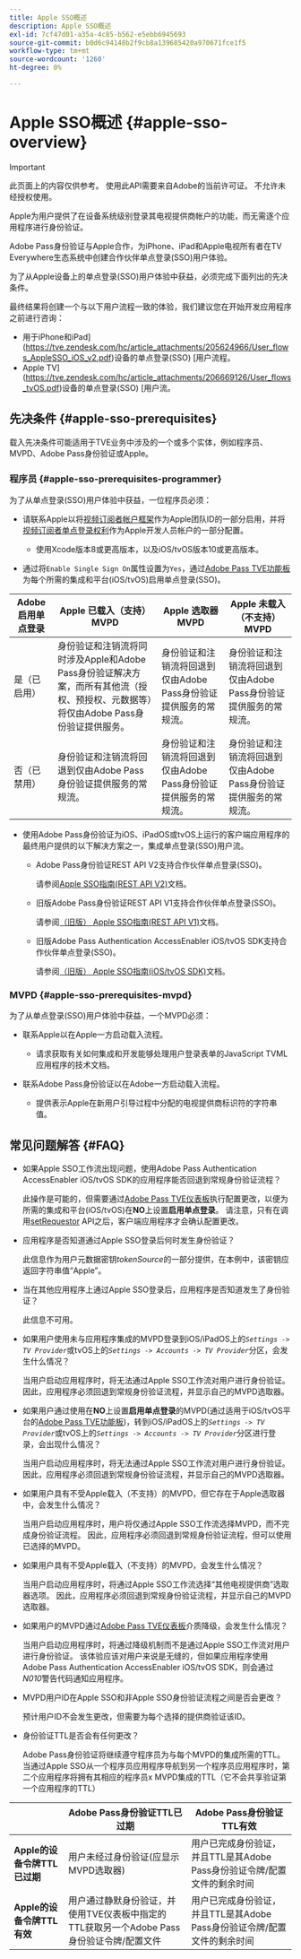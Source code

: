 ```yaml
---
title: Apple SSO概述
description: Apple SSO概述
exl-id: 7cf47d01-a35a-4c85-b562-e5ebb6945693
source-git-commit: b0d6c94148b2f9cb8a139685420a970671fce1f5
workflow-type: tm+mt
source-wordcount: '1260'
ht-degree: 0%

---
```


# Apple SSO概述 {#apple-sso-overview}

>[!IMPORTANT]
>
>此页面上的内容仅供参考。 使用此API需要来自Adobe的当前许可证。 不允许未经授权使用。

Apple为用户提供了在设备系统级别登录其电视提供商帐户的功能，而无需逐个应用程序进行身份验证。

Adobe Pass身份验证与Apple合作，为iPhone、iPad和Apple电视所有者在TV Everywhere生态系统中创建合作伙伴单点登录(SSO)用户体验。

为了从Apple设备上的单点登录(SSO)用户体验中获益，必须完成下面列出的先决条件。

最终结果将创建一个与以下用户流程一致的体验，我们建议您在开始开发应用程序之前进行咨询：

* 用于iPhone和iPad](https://tve.zendesk.com/hc/article_attachments/205624966/User_flows_AppleSSO_iOS_v2.pdf)设备的单点登录(SSO) [用户流程。
* Apple TV](https://tve.zendesk.com/hc/article_attachments/206669126/User_flows_tvOS.pdf)设备的单点登录(SSO) [用户流。

## 先决条件 {#apple-sso-prerequisites}

载入先决条件可能适用于TVE业务中涉及的一个或多个实体，例如程序员、MVPD、Adobe Pass身份验证或Apple。

### 程序员 {#apple-sso-prerequisites-programmer}

为了从单点登录(SSO)用户体验中获益，一位程序员必须：

* 请联系Apple以将[视频订阅者帐户框架](https://developer.apple.com/documentation/videosubscriberaccount)作为Apple团队ID的一部分启用，并将[视频订阅者单点登录权利](https://developer.apple.com/documentation/bundleresources/entitlements/com_apple_developer_video-subscriber-single-sign-on)作为Apple开发人员帐户的一部分配置。

   * 使用Xcode版本8或更高版本，以及iOS/tvOS版本10或更高版本。

* 通过将`Enable Single Sign On`属性设置为`Yes`，通过[Adobe Pass TVE功能板](https://experience.adobe.com/#/pass/authentication)为每个所需的集成和平台(iOS/tvOS)启用单点登录(SSO)。

| Adobe启用单点登录 | Apple **已载入（支持）** MVPD | Apple **选取器** MVPD | Apple **未载入（不支持）** MVPD |
|-----------------------------|------------------------------------------------------------------------------------------------------------------------------------------------------------------------------------------------------------------------------------|----------------------------------------------------------------------------------------------------------------------|----------------------------------------------------------------------------------------------------------------------|
| 是（已启用） | 身份验证和注销流将同时涉及Apple和Adobe Pass身份验证解决方案，而所有其他流（授权、预授权、元数据等）将仅由Adobe Pass身份验证提供服务。 | 身份验证和注销流将回退到仅由Adobe Pass身份验证提供服务的常规流。 | 身份验证和注销流将回退到仅由Adobe Pass身份验证提供服务的常规流。 |
| 否（已禁用） | 身份验证和注销流将回退到仅由Adobe Pass身份验证提供服务的常规流。 | 身份验证和注销流将回退到仅由Adobe Pass身份验证提供服务的常规流。 | 身份验证和注销流将回退到仅由Adobe Pass身份验证提供服务的常规流。 |

* 使用Adobe Pass身份验证为iOS、iPadOS或tvOS上运行的客户端应用程序的最终用户提供的以下解决方案之一，集成单点登录(SSO)用户流。

   * Adobe Pass身份验证REST API V2支持合作伙伴单点登录(SSO)。

     请参阅[Apple SSO指南(REST API V2)](apple-sso-cookbook-rest-api-v2.md)文档。

   * 旧版Adobe Pass身份验证REST API V1支持合作伙伴单点登录(SSO)。

     请参阅[（旧版） Apple SSO指南(REST API V1)](../../../../legacy/sso-access/apple-sso-cookbook-rest-api-v1.md)文档。

   * 旧版Adobe Pass Authentication AccessEnabler iOS/tvOS SDK支持合作伙伴单点登录(SSO)。

     请参阅[（旧版） Apple SSO指南(iOS/tvOS SDK)](../../../../legacy/sso-access/apple-sso-cookbook-iostvos-sdk.md)文档。

### MVPD {#apple-sso-prerequisites-mvpd}

为了从单点登录(SSO)用户体验中获益，一个MVPD必须：

* 联系Apple以在Apple一方启动载入流程。

   * 请求获取有关如何集成和开发能够处理用户登录表单的JavaScript TVML应用程序的技术文档。

* 联系Adobe Pass身份验证以在Adobe一方启动载入流程。

   * 提供表示Apple在新用户引导过程中分配的电视提供商标识符的字符串值。

## 常见问题解答 {#FAQ}

* 如果Apple SSO工作流出现问题，使用Adobe Pass Authentication AccessEnabler iOS/tvOS SDK的应用程序能否回退到常规身份验证流程？

  此操作是可能的，但需要通过[Adobe Pass TVE仪表板](https://experience.adobe.com/#/pass/authentication)执行配置更改，以便为所需的集成和平台(iOS/tvOS)在&#x200B;**NO**&#x200B;上设置&#x200B;**启用单点登录**。 请注意，只有在调用[setRequestor](/help/authentication/integration-guide-programmers/legacy/sdks/ios-tvos-sdk/iostvos-sdk-api-reference.md#setReqV3) API之后，客户端应用程序才会确认配置更改。


* 应用程序是否知道通过Apple SSO登录后何时发生身份验证？

  此信息作为用户元数据密钥&#x200B;*tokenSource*&#x200B;的一部分提供，在本例中，该密钥应返回字符串值“Apple”。


* 当在其他应用程序上通过Apple SSO登录后，应用程序是否知道发生了身份验证？

  此信息不可用。


* 如果用户使用未与应用程序集成的MVPD登录到iOS/iPadOS上的&#x200B;*`Settings -> TV Provider`*&#x200B;或tvOS上的&#x200B;*`Settings -> Accounts -> TV Provider`*&#x200B;分区，会发生什么情况？

  当用户启动应用程序时，将无法通过Apple SSO工作流对用户进行身份验证。 因此，应用程序必须回退到常规身份验证流程，并显示自己的MVPD选取器。


* 如果用户通过使用在&#x200B;**NO**&#x200B;上设置&#x200B;**启用单点登录**&#x200B;的MVPD(通过适用于iOS/tvOS平台的[Adobe Pass TVE功能板](https://experience.adobe.com/#/pass/authentication))，转到iOS/iPadOS上的&#x200B;*`Settings -> TV Provider`*&#x200B;或tvOS上的&#x200B;*`Settings -> Accounts -> TV Provider`*&#x200B;分区进行登录，会出现什么情况？

  当用户启动应用程序时，将无法通过Apple SSO工作流对用户进行身份验证。 因此，应用程序必须回退到常规身份验证流程，并显示自己的MVPD选取器。


* 如果用户具有不受Apple载入（不支持）的MVPD，但它存在于Apple选取器中，会发生什么情况？

  当用户启动应用程序时，用户将仅通过Apple SSO工作流选择MVPD，而不完成身份验证流程。 因此，应用程序必须回退到常规身份验证流程，但可以使用已选择的MVPD。


* 如果用户具有不受Apple载入（不支持）的MVPD，会发生什么情况？

  当用户启动应用程序时，将通过Apple SSO工作流选择“其他电视提供商”选取器选项。 因此，应用程序必须回退到常规身份验证流程，并显示自己的MVPD选取器。


* 如果用户的MVPD通过[Adobe Pass TVE仪表板](https://experience.adobe.com/#/pass/authentication)介质降级，会发生什么情况？

  当用户启动应用程序时，将通过降级机制而不是通过Apple SSO工作流对用户进行身份验证。 该体验应该对用户来说是无缝的，但如果应用程序使用Adobe Pass Authentication AccessEnabler iOS/tvOS SDK，则会通过&#x200B;*N010*&#x200B;警告代码通知应用程序。


* MVPD用户ID在Apple SSO和非Apple SSO身份验证流程之间是否会更改？

  预计用户ID不会发生更改，但需要为每个选择的提供商验证该ID。


* 身份验证TTL是否会有任何更改？

  Adobe Pass身份验证将继续遵守程序员为与每个MVPD的集成所需的TTL。 当通过Apple SSO从一个程序员应用程序导航到另一个程序员应用程序时，第二个应用程序将拥有其相应的程序员x MVPD集成的TTL（它不会共享验证第一个应用程序的TTL）

|                                      | Adobe Pass身份验证TTL已过期 | Adobe Pass身份验证TTL有效 |
|--------------------------------------|------------------------------------------------------------------------------------------------------------------------------------|--------------------------------------------------------------------------------------------------------|
| **Apple的设备令牌TTL已过期** | 用户未经过身份验证(应显示MVPD选取器) | 用户已完成身份验证，并且TTL是其Adobe Pass身份验证令牌/配置文件的剩余时间 |
| **Apple的设备令牌TTL有效** | 用户通过静默身份验证，并使用TVE仪表板中指定的TTL获取另一个Adobe Pass身份验证令牌/配置文件 | 用户已完成身份验证，并且TTL是其Adobe Pass身份验证令牌/配置文件的剩余时间 |
